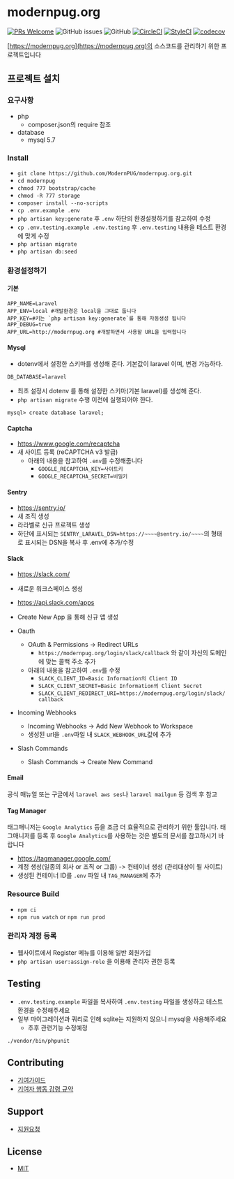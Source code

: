 # modernpug.org

[![PRs Welcome](https://img.shields.io/badge/PRs-welcome-brightgreen.svg?style=flat-square)](http://makeapullrequest.com)
![GitHub issues](https://img.shields.io/github/issues/ModernPug/modernpug.org.svg)
![GitHub](https://img.shields.io/github/license/ModernPug/modernpug.org.svg)
[![CircleCI](https://circleci.com/gh/ModernPUG/modernpug.org/tree/v2.svg?style=svg)](https://circleci.com/gh/ModernPUG/modernpug.org/tree/v2)
[![StyleCI](https://styleci.io/repos/54202989/shield)](https://styleci.io/repos/54202989)
[![codecov](https://codecov.io/gh/ModernPUG/modernpug.org/branch/v2/graph/badge.svg)](https://codecov.io/gh/ModernPUG/modernpug.org)

[https://modernpug.org](https://modernpug.org)의 소스코드를 관리하기 위한 프로젝트입니다


## 프로젝트 설치
### 요구사항
- php
  - composer.json의 require 참조
- database
  - mysql 5.7

### Install
- `git clone https://github.com/ModernPUG/modernpug.org.git`
- `cd modernpug`
- `chmod 777 bootstrap/cache`
- `chmod -R 777 storage`
- `composer install --no-scripts`
- `cp .env.example .env` 
- `php artisan key:generate` 후 `.env` 하단의 환경설정하기를 참고하여 수정
- `cp .env.testing.example .env.testing` 후 `.env.testing` 내용을 테스트 환경에 맞게 수정
- `php artisan migrate`
- `php artisan db:seed`

### 환경설정하기

#### 기본

```dotenv
APP_NAME=Laravel
APP_ENV=local #개발환경은 local을 그대로 둡니다
APP_KEY=#키는 `php artisan key:generate`를 통해 자동생성 됩니다
APP_DEBUG=true
APP_URL=http://modernpug.org #개발하면서 사용할 URL을 입력합니다
```
#### Mysql
- dotenv에서 설정한 스키마를 생성해 준다. 기본값이 laravel 이며, 변경 가능하다.

```
DB_DATABASE=laravel
``` 
- 최초 설정시 dotenv 를 통해 설정한 스키마(기본 laravel)를 생성해 준다.
- `php artisan migrate` 수행 이전에 실행되어야 한다.
```
mysql> create database laravel;
```

#### Captcha
- https://www.google.com/recaptcha
- 새 사이트 등록 (reCAPTCHA v3 발급)
  - 아래의 내용을 참고하여 `.env`를 수정해줍니다
    - `GOOGLE_RECAPTCHA_KEY=사이트키`
    - `GOOGLE_RECAPTCHA_SECRET=비밀키`

#### Sentry
- https://sentry.io/
- 새 조직 생성
- 라라벨로 신규 프로젝트 생성
- 하단에 표시되는 `SENTRY_LARAVEL_DSN=https://~~~~@sentry.io/~~~~`의 형태로 표시되는 DSN을 복사 후 .env에 추가/수정

#### Slack
- https://slack.com/
- 새로운 워크스페이스 생성
- https://api.slack.com/apps
- Create New App 을 통해 신규 앱 생성

- Oauth
  - OAuth & Permissions -> Redirect URLs
    - `https://modernpug.org/login/slack/callback` 와 같이 자신의 도메인에 맞는 콜백 주소 추가
  - 아래의 내용을 참고하여 `.env`를 수정
    - `SLACK_CLIENT_ID=Basic Information의 Client ID`
    - `SLACK_CLIENT_SECRET=Basic Information의 Client Secret`
    - `SLACK_CLIENT_REDIRECT_URI=https://modernpug.org/login/slack/callback` 
- Incoming Webhooks
  - Incoming Webhooks -> Add New Webhook to Workspace
  - 생성된 url을 `.env`파일 내 `SLACK_WEBHOOK_URL`값에 추가
- Slash Commands
  - Slash Commands -> Create New Command


#### Email

공식 매뉴얼 또는 구글에서 `laravel aws ses`나 `laravel mailgun` 등 검색 후 참고 
 
#### Tag Manager
태그매니저는 `Google Analytics` 등을 조금 더 효율적으로 관리하기 위한 툴입니다. 
태그매니저를 등록 후 `Google Analytics`를 사용하는 것은 별도의 문서를 참고하시기 바랍니다 

- https://tagmanager.google.com/
- 계정 생성(일종의 회사 or 조직 or 그룹) -> 컨테이너 생성 (관리대상이 될 사이트)
- 생성된 컨테이너 ID를 `.env` 파일 내 `TAG_MANAGER`에 추가



### Resource Build 
- `npm ci`
- `npm run watch` or `npm run prod`

### 관리자 계정 등록
- 웹사이트에서 Register 메뉴를 이용해 일반 회원가입
- `php artisan user:assign-role` 을 이용해 관리자 권한 등록 


## Testing

- `.env.testing.example` 파일을 복사하여 `.env.testing` 파일을 생성하고 테스트 환경을 수정해주세요
- 일부 마이그레이션과 쿼리로 인해 sqlite는 지원하지 않으니 mysql을 사용해주세요
  - 추후 관련기능 수정예정

```bash
./vendor/bin/phpunit
```

## Contributing

- [기여가이드](CONTRIBUTING.md)
- [기여자 행동 강령 규약](CODE_OF_CONDUCT.md)

## Support

- [지원요청](SUPPORT.md)

## License
- [MIT](license.md)
